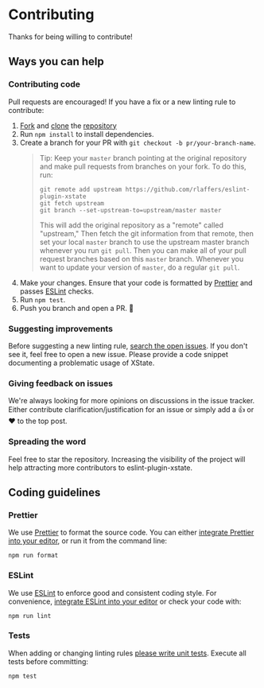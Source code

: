 # Contributing

Thanks for being willing to contribute!

## Ways you can help

### Contributing code

Pull requests are encouraged! If you have a fix or a new linting rule to contribute:

1. [Fork](https://docs.github.com/en/github/getting-started-with-github/fork-a-repo) and [clone](https://docs.github.com/en/github/creating-cloning-and-archiving-repositories/cloning-a-repository) the [repository](https://github.com/rlaffers/eslint-plugin-xstate)
2. Run `npm install` to install dependencies.
3. Create a branch for your PR with `git checkout -b pr/your-branch-name`.
   > Tip: Keep your `master` branch pointing at the original repository and make
   > pull requests from branches on your fork. To do this, run:
   >
   > ```
   > git remote add upstream https://github.com/rlaffers/eslint-plugin-xstate
   > git fetch upstream
   > git branch --set-upstream-to=upstream/master master
   > ```
   >
   > This will add the original repository as a "remote" called "upstream," Then
   > fetch the git information from that remote, then set your local `master`
   > branch to use the upstream master branch whenever you run `git pull`. Then you
   > can make all of your pull request branches based on this `master` branch.
   > Whenever you want to update your version of `master`, do a regular `git pull`.
4. Make your changes. Ensure that your code is formatted by [Prettier](https://prettier.io) and passes [ESLint](https://eslint.org) checks.
5. Run `npm test`.
6. Push you branch and open a PR. :tada:

### Suggesting improvements

Before suggesting a new linting rule, [search the open issues](https://github.com/rlaffers/eslint-plugin-xstate/issues). If you don't see it, feel free to open a new issue. Please provide a code snippet documenting a problematic usage of XState.

### Giving feedback on issues

We're always looking for more opinions on discussions in the issue tracker. Either contribute clarification/justification for an issue or simply add a :thumbsup: or :heart: to the top post.

### Spreading the word

Feel free to star the repository. Increasing the visibility of the project will help attracting more contributors to eslint-plugin-xstate.

## Coding guidelines

### Prettier

We use [Prettier](https://prettier.io/) to format the source code. You can either [integrate Prettier into your editor](https://prettier.io/docs/en/editors.html), or run it from the command line:

```
npm run format
```

### ESLint

We use [ESLint](https://eslint.org/) to enforce good and consistent coding style. For convenience, [integrate ESLint into your editor](https://eslint.org/docs/user-guide/integrations) or check your code with:

```
npm run lint
```

### Tests

When adding or changing linting rules [please write unit tests](tests/lib/rules/). Execute all tests before committing:

```
npm test
```
